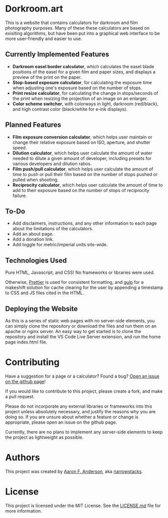# Dorkroom.art

This is a website that contains calculators for darkroom and film photography purposes. Many of these these calculators are based on exisiting algorithms, but have been put into a graphical web interface to be more user-friendly and easier to use.

## Currently Implemented Features

- **Darkroom easel border calculator**, which calculates the easel blade positions of the easel for a given film and paper sizes, and displays a preview of the print on the paper.
- **Stop-based exposure calculator**, for calculating the exposure time when adjusting one's exposure based on the number of stops.
- **Print resize calculator**, for calculating the change in stops/seconds of the print when resizing the projection of an image on an enlarger.
- **Color scheme switcher**, with colorways in light, darkroom (red/black), and high contrast color (black/white for e-ink displays).

## Planned Features

- **Film exposure conversion calculator**, which helps user maintain or change their relative exposure based on ISO, aperture, and shutter speed.
- **Dilution calculator**, which helps user calculate the amount of water needed to dilute a given amount of developer, including presets for various developers and dilution ratios.
- **Film push/pull calculator**, which helps user calculate the amount of time to push or pull their film based on the number of stops pushed or pulled when shooting.
- **Reciprocity calculator**, which helps user calculate the amount of time to add to their exposure based on the number of stops of reciprocity failure.

## To-Do

- Add disclaimers, instructions, and any other information to each page about the limitations of the calculators.
- Add an about page.
- Add a donation link.
- Add toggle for metric/imperial units site-wide.

## Technologies Used

Pure HTML, Javascript, and CSS! No frameworks or libraries were used.

Otherwise, [Prettier](https://marketplace.visualstudio.com/items?itemName=esbenp.prettier-vscode) is used for consistent formatting, and [gulp](https://gulpjs.com/) for a makeshift solution for cache clearing for the user by appending a timestamp to CSS and JS files cited in the HTML.

## Deploying the Website

As this is a series of static web pages with no server-side elements, you can simply clone the repository or download the files and run them on an apache or nginx server. An easy way to get started is to clone the repository and install the VS Code Live Server extension, and run the home page index.html file.

# Contributing

Have a suggestion for a page or a calculator? Found a bug? [Open an issue on the github page](https://github.com/narrowstacks/dorkroom.art/issues)!

If you would like to contribute to this project, please create a fork, and make a pull request.

Please do not incorporate any external libraries or frameworks into this project unless absolutely necessary, and justify the reasons why you are doing so. If you are unsure about whether a feature or change is appropriate, please open an issue on the github page.

Currently, there are no plans to implement any server-side elements to keep the project as lightweight as possible.

# Authors

This project was created by [Aaron F. Anderson](https://www.affords.art/), aka [narrowstacks](https://github.com/narrowstacks).

# License

This project is licensed under the MIT License. See the [LICENSE.md](/LICENSE.md) file for more information.
